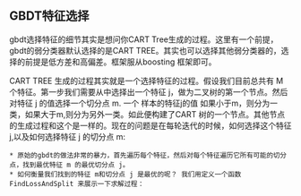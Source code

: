 ## GBDT特征选择


 gbdt选择特征的细节其实是想问你CART Tree生成的过程。这里有一个前提，gbdt的弱分类器默认选择的是CART TREE。其实也可以选择其他弱分类器的，选择的前提是低方差和高偏差。框架服从boosting 框架即可。

CART TREE 生成的过程其实就是一个选择特征的过程。假设我们目前总共有 M 个特征。第一步我们需要从中选择出一个特征 j，做为二叉树的第一个节点。然后对特征 j 的值选择一个切分点 m. 一个 样本的特征j的值 如果小于m，则分为一类，如果大于m,则分为另外一类。如此便构建了CART 树的一个节点。其他节点的生成过程和这个是一样的。现在的问题是在每轮迭代的时候，如何选择这个特征 j,以及如何选择特征 j 的切分点 m:

    * 原始的gbdt的做法非常的暴力，首先遍历每个特征，然后对每个特征遍历它所有可能的切分点，找到最优特征 m 的最优切分点 j。
    * 如何衡量我们找到的特征 m和切分点 j 是最优的呢？ 我们用定义一个函数 FindLossAndSplit 来展示一下求解过程：